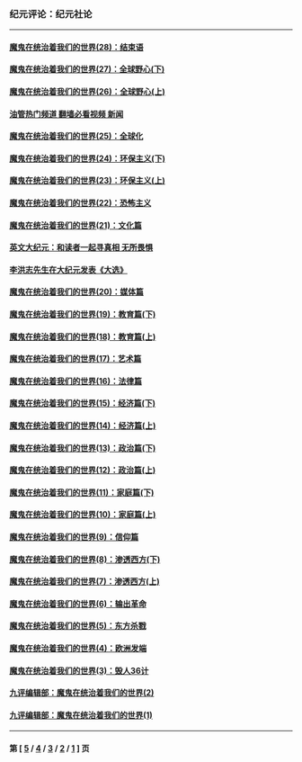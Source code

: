 ### 纪元评论：纪元社论
---
#### [魔鬼在统治着我们的世界(28)：结束语](../../pages/nsc422/n10936246.md?12090330) 
#### [魔鬼在统治着我们的世界(27)：全球野心(下)](../../pages/nsc422/n10928319.md?12090330) 
#### [魔鬼在统治着我们的世界(26)：全球野心(上)](../../pages/nsc422/n10900318.md?12090330) 
#### [油管热门频道 翻墙必看视频 新闻](ok?12090330)
#### [魔鬼在统治着我们的世界(25)：全球化](../../pages/nsc422/n10788205.md?12090330) 
#### [魔鬼在统治着我们的世界(24)：环保主义(下)](../../pages/nsc422/n10695307.md?12090330) 
#### [魔鬼在统治着我们的世界(23)：环保主义(上)](../../pages/nsc422/n10688613.md?12090330) 
#### [魔鬼在统治着我们的世界(22)：恐怖主义](../../pages/nsc422/n10614727.md?12090330) 
#### [魔鬼在统治着我们的世界(21)：文化篇](../../pages/nsc422/n10597706.md?12090330) 
#### [英文大纪元：和读者一起寻真相 无所畏惧](../../pages/nsc422/n12542027.md?12090330) 
#### [李洪志先生在大纪元发表《大选》](../../pages/nsc422/n12534746.md?12090330) 
#### [魔鬼在统治着我们的世界(20)：媒体篇](../../pages/nsc422/n10586579.md?12090330) 
#### [魔鬼在统治着我们的世界(19)：教育篇(下)](../../pages/nsc422/n10564808.md?12090330) 
#### [魔鬼在统治着我们的世界(18)：教育篇(上)](../../pages/nsc422/n10526970.md?12090330) 
#### [魔鬼在统治着我们的世界(17)：艺术篇](../../pages/nsc422/n10499093.md?12090330) 
#### [魔鬼在统治着我们的世界(16)：法律篇](../../pages/nsc422/n10485969.md?12090330) 
#### [魔鬼在统治着我们的世界(15)：经济篇(下)](../../pages/nsc422/n10469975.md?12090330) 
#### [魔鬼在统治着我们的世界(14)：经济篇(上)](../../pages/nsc422/n10457370.md?12090330) 
#### [魔鬼在统治着我们的世界(13)：政治篇(下)](../../pages/nsc422/n10448270.md?12090330) 
#### [魔鬼在统治着我们的世界(12)：政治篇(上)](../../pages/nsc422/n10444576.md?12090330) 
#### [魔鬼在统治着我们的世界(11)：家庭篇(下)](../../pages/nsc422/n10440961.md?12090330) 
#### [魔鬼在统治着我们的世界(10)：家庭篇(上)](../../pages/nsc422/n10435448.md?12090330) 
#### [魔鬼在统治着我们的世界(9)：信仰篇](../../pages/nsc422/n10432159.md?12090330) 
#### [魔鬼在统治着我们的世界(8)：渗透西方(下)](../../pages/nsc422/n10429603.md?12090330) 
#### [魔鬼在统治着我们的世界(7)：渗透西方(上)](../../pages/nsc422/n10426013.md?12090330) 
#### [魔鬼在统治着我们的世界(6)：输出革命](../../pages/nsc422/n10421536.md?12090330) 
#### [魔鬼在统治着我们的世界(5)：东方杀戮](../../pages/nsc422/n10417707.md?12090330) 
#### [魔鬼在统治着我们的世界(4)：欧洲发端](../../pages/nsc422/n10414890.md?12090330) 
#### [魔鬼在统治着我们的世界(3)：毁人36计](../../pages/nsc422/n10411583.md?12090330) 
#### [九评编辑部：魔鬼在统治着我们的世界(2)](../../pages/nsc422/n10410036.md?12090330) 
#### [九评编辑部：魔鬼在统治着我们的世界(1)](../../pages/nsc422/n10406825.md?12090330) 

---
#### 第 [ [5](./5.md?12090330) / [4](./4.md?12090330) / [3](./3.md?12090330) / [2](./2.md?12090330) / [1](./1.md?12090330) ] 页
